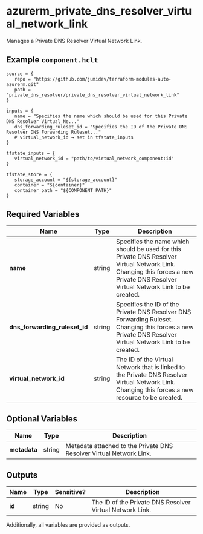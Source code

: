 # azurerm_private_dns_resolver_virtual_network_link

Manages a Private DNS Resolver Virtual Network Link.

## Example `component.hclt`

```hcl
source = {
   repo = "https://github.com/jumidev/terraform-modules-auto-azurerm.git"   
   path = "private_dns_resolver/private_dns_resolver_virtual_network_link"   
}

inputs = {
   name = "Specifies the name which should be used for this Private DNS Resolver Virtual Ne..."   
   dns_forwarding_ruleset_id = "Specifies the ID of the Private DNS Resolver DNS Forwarding Ruleset..."   
   # virtual_network_id → set in tfstate_inputs
}

tfstate_inputs = {
   virtual_network_id = "path/to/virtual_network_component:id"   
}

tfstate_store = {
   storage_account = "${storage_account}"   
   container = "${container}"   
   container_path = "${COMPONENT_PATH}"   
}

```

## Required Variables

| Name | Type |  Description |
| ---- | --------- |  ----------- |
| **name** | string |  Specifies the name which should be used for this Private DNS Resolver Virtual Network Link. Changing this forces a new Private DNS Resolver Virtual Network Link to be created. | 
| **dns_forwarding_ruleset_id** | string |  Specifies the ID of the Private DNS Resolver DNS Forwarding Ruleset. Changing this forces a new Private DNS Resolver Virtual Network Link to be created. | 
| **virtual_network_id** | string |  The ID of the Virtual Network that is linked to the Private DNS Resolver Virtual Network Link. Changing this forces a new resource to be created. | 

## Optional Variables

| Name | Type |  Description |
| ---- | --------- |  ----------- |
| **metadata** | string |  Metadata attached to the Private DNS Resolver Virtual Network Link. | 



## Outputs

| Name | Type | Sensitive? | Description |
| ---- | ---- | --------- | --------- |
| **id** | string | No  | The ID of the Private DNS Resolver Virtual Network Link. | 

Additionally, all variables are provided as outputs.
